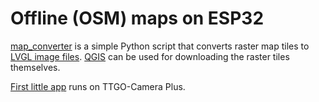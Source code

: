 # Offline (OSM) maps on ESP32

[map_converter](map_converter/map_converter.py) is a simple
Python script that converts raster map tiles to
[LVGL image files](https://docs.lvgl.io/latest/en/html/overview/image.html#color-formats).
[QGIS](https://www.qgis.org/en/site/) can be used for downloading the raster tiles themselves.

[First little app](ttgo_tcamplus_map_demo/main/main.c) runs on TTGO-Camera Plus.




